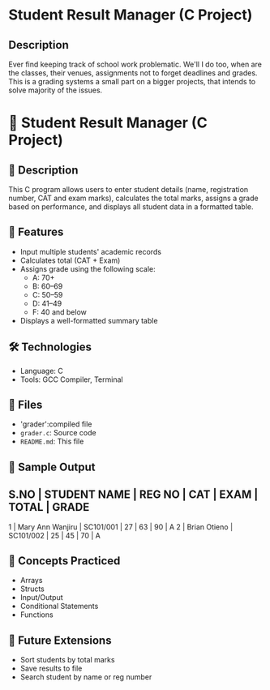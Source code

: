 # Student Result Manager (C Project)

## Description
Ever find keeping track of school work problematic. We'll I do too, when are the classes, their venues, assignments not to forget deadlines and grades. This is a grading systems a small part on a bigger projects, that intends to solve majority of the issues.

# 🧮 Student Result Manager (C Project)

## 📌 Description
This C program allows users to enter student details (name, registration number, CAT and exam marks), calculates the total marks, assigns a grade based on performance, and displays all student data in a formatted table.

## 🎯 Features
- Input multiple students' academic records
- Calculates total (CAT + Exam)
- Assigns grade using the following scale:
  - A: 70+
  - B: 60–69
  - C: 50–59
  - D: 41–49
  - F: 40 and below
- Displays a well-formatted summary table

## 🛠️ Technologies
- Language: C
- Tools: GCC Compiler, Terminal

## 📁 Files
- 'grader':compiled file
- `grader.c`: Source code
- `README.md`: This file

## 🧪 Sample Output

## S.NO | STUDENT NAME       | REG NO       | CAT | EXAM | TOTAL | GRADE

1    | Mary Ann Wanjiru   | SC101/001    | 27  | 63   | 90    | A
2    | Brian Otieno       | SC101/002    | 25  | 45   | 70    | A



## 🧠 Concepts Practiced
- Arrays
- Structs
- Input/Output
- Conditional Statements
- Functions

## 🚀 Future Extensions
- Sort students by total marks
- Save results to file
- Search student by name or reg number





